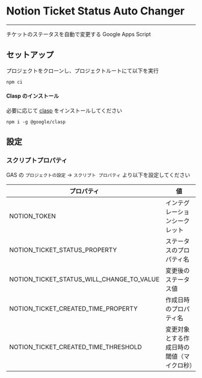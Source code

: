 # Notion Ticket Status Auto Changer

---

チケットのステータスを自動で変更する Google Apps Script

## セットアップ

プロジェクトをクローンし、プロジェクトルートにて以下を実行

```shell
npm ci
```

#### Clasp のインストール

必要に応じて [clasp](https://github.com/google/clasp) をインストールしてください

```shell
npm i -g @google/clasp
```

## 設定

### スクリプトプロパティ

GAS の `プロジェクトの設定` -> `スクリプト プロパティ` より以下を設定してください

| プロパティ                                     | 値                     |
|-------------------------------------------|-----------------------|
| NOTION_TOKEN                              | インテグレーションシークレット       |
| NOTION_TICKET_STATUS_PROPERTY             | ステータスのプロパティ名          |
| NOTION_TICKET_STATUS_WILL_CHANGE_TO_VALUE | 変更後のステータス値            |
| NOTION_TICKET_CREATED_TIME_PROPERTY       | 作成日時のプロパティ名           |
| NOTION_TICKET_CREATED_TIME_THRESHOLD      | 変更対象とする作成日時の閾値（マイクロ秒） |

